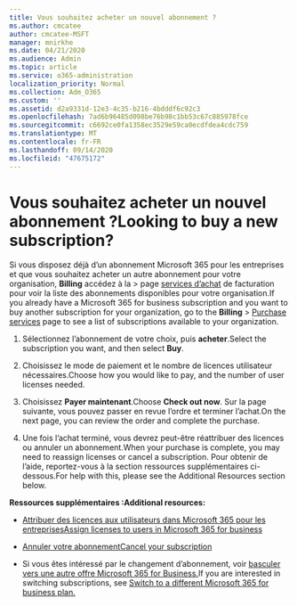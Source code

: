```yaml
---
title: Vous souhaitez acheter un nouvel abonnement ?
ms.author: cmcatee
author: cmcatee-MSFT
manager: mnirkhe
ms.date: 04/21/2020
ms.audience: Admin
ms.topic: article
ms.service: o365-administration
localization_priority: Normal
ms.collection: Adm_O365
ms.custom: ''
ms.assetid: d2a9331d-12e3-4c35-b216-4bdddf6c92c3
ms.openlocfilehash: 7ad6b96485d098be76b98c1bb53c67c885978fce
ms.sourcegitcommit: c6692ce0fa1358ec3529e59ca0ecdfdea4cdc759
ms.translationtype: MT
ms.contentlocale: fr-FR
ms.lasthandoff: 09/14/2020
ms.locfileid: "47675172"
---
```

# <a name="looking-to-buy-a-new-subscription"></a><span data-ttu-id="1c8aa-102">Vous souhaitez acheter un nouvel abonnement ?</span><span class="sxs-lookup"><span data-stu-id="1c8aa-102">Looking to buy a new subscription?</span></span>

<span data-ttu-id="1c8aa-103">Si vous disposez déjà d’un abonnement Microsoft 365 pour les entreprises et que vous souhaitez acheter un autre abonnement pour votre organisation, **Billing** accédez à la \> page [services d’achat](https://go.microsoft.com/fwlink/p/?linkid=868433) de facturation pour voir la liste des abonnements disponibles pour votre organisation.</span><span class="sxs-lookup"><span data-stu-id="1c8aa-103">If you already have a Microsoft 365 for business subscription and you want to buy another subscription for your organization, go to the **Billing** \> [Purchase services](https://go.microsoft.com/fwlink/p/?linkid=868433) page to see a list of subscriptions available to your organization.</span></span>
 
1. <span data-ttu-id="1c8aa-104">Sélectionnez l’abonnement de votre choix, puis **acheter**.</span><span class="sxs-lookup"><span data-stu-id="1c8aa-104">Select the subscription you want, and then select **Buy**.</span></span>

2. <span data-ttu-id="1c8aa-105">Choisissez le mode de paiement et le nombre de licences utilisateur nécessaires.</span><span class="sxs-lookup"><span data-stu-id="1c8aa-105">Choose how you would like to pay, and the number of user licenses needed.</span></span>

3. <span data-ttu-id="1c8aa-106">Choisissez **Payer maintenant**.</span><span class="sxs-lookup"><span data-stu-id="1c8aa-106">Choose **Check out now**.</span></span> <span data-ttu-id="1c8aa-107">Sur la page suivante, vous pouvez passer en revue l’ordre et terminer l’achat.</span><span class="sxs-lookup"><span data-stu-id="1c8aa-107">On the next page, you can review the order and complete the purchase.</span></span>

4. <span data-ttu-id="1c8aa-108">Une fois l’achat terminé, vous devrez peut-être réattribuer des licences ou annuler un abonnement.</span><span class="sxs-lookup"><span data-stu-id="1c8aa-108">When your purchase is complete, you may need to reassign licenses or cancel a subscription.</span></span> <span data-ttu-id="1c8aa-109">Pour obtenir de l’aide, reportez-vous à la section ressources supplémentaires ci-dessous.</span><span class="sxs-lookup"><span data-stu-id="1c8aa-109">For help with this, please see the Additional Resources section below.</span></span>

 <span data-ttu-id="1c8aa-110">**Ressources supplémentaires :**</span><span class="sxs-lookup"><span data-stu-id="1c8aa-110">**Additional resources:**</span></span>
  
- [<span data-ttu-id="1c8aa-111">Attribuer des licences aux utilisateurs dans Microsoft 365 pour les entreprises</span><span class="sxs-lookup"><span data-stu-id="1c8aa-111">Assign licenses to users in Microsoft 365 for business</span></span>](https://docs.microsoft.com/microsoft-365/admin/add-users/add-users)
    
- [<span data-ttu-id="1c8aa-112">Annuler votre abonnement</span><span class="sxs-lookup"><span data-stu-id="1c8aa-112">Cancel your subscription</span></span>](https://docs.microsoft.com/microsoft-365/commerce/subscriptions/cancel-your-subscription)
    
- <span data-ttu-id="1c8aa-113">Si vous êtes intéressé par le changement d’abonnement, voir [basculer vers une autre offre Microsoft 365 for Business.](https://docs.microsoft.com/microsoft-365/commerce/subscriptions/switch-to-a-different-plan)</span><span class="sxs-lookup"><span data-stu-id="1c8aa-113">If you are interested in switching subscriptions, see [Switch to a different Microsoft 365 for business plan.](https://docs.microsoft.com/microsoft-365/commerce/subscriptions/switch-to-a-different-plan)</span></span>